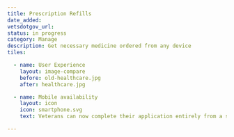```yaml
---
title: Prescription Refills
date_added:
vetsdotgov_url:
status: in progress
category: Manage
description: Get necessary medicine ordered from any device
tiles:

  - name: User Experience
    layout: image-compare
    before: old-healthcare.jpg
    after: healthcare.jpg

  - name: Mobile availability
    layout: icon
    icon: smartphone.svg
    text: Veterans can now complete their application entirely from a smartphone

---
```

